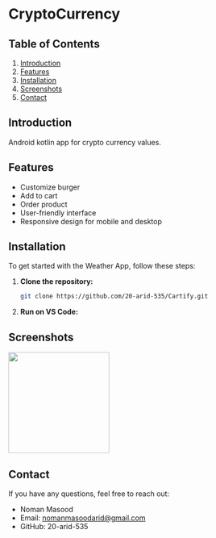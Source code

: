 # CryptoCurrency

## Table of Contents
1. [Introduction](#introduction)
2. [Features](#features)
3. [Installation](#installation)
4. [Screenshots](#ui)
9. [Contact](#contact)

## Introduction
Android kotlin app for crypto currency values.

## Features
- Customize burger
- Add to cart
- Order product
- User-friendly interface
- Responsive design for mobile and desktop

## Installation
To get started with the Weather App, follow these steps:

1. **Clone the repository:**
    ```sh
    git clone https://github.com/20-arid-535/Cartify.git
    ```

2. **Run on VS Code:**

## Screenshots
<p><img src="cryptohome.jpeg.jpeg" width="200" >    </p>


## Contact
If you have any questions, feel free to reach out:

- Noman Masood
- Email: nomanmasoodarid@gmail.com
- GitHub: 20-arid-535    
